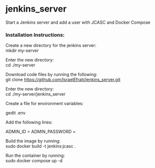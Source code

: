 # jenkins_server
Start a Jenkins server and add a user with JCASC and Docker Compose

### Installation Instructions:
Create a new directory for the jenkins server:      
  mkdir my-server       

Enter the new directory:        
cd ./my-server      

Download code files by running the following:       
git clone https://github.com/IsraelEfrati/jenkins_server.git

Enter the new directory:        
cd ./my-server/jenkins_server

Create a file for environment variables:

gedit .env

Add the following lines:

ADMIN_ID = <user name>
ADMIN_PASSWORD = <password>

Build the image by running:     
sudo docker build -t jenkins:jcasc .

Run the container by running:       
sudo docker compose up -d



  
